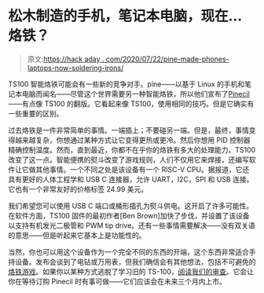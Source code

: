 # 松木制造的手机，笔记本电脑，现在…烙铁？

> 原文:[https://hack aday . com/2020/07/22/pine-made-phones-laptops-now-soldering-irons/](https://hackaday.com/2020/07/22/pine-made-phones-laptops-and-now-soldering-irons/)

TS100 智能烙铁可能会有一些新的竞争对手。pine——以基于 Linux 的手机和笔记本电脑而闻名——尽管这个世界需要另一种智能烙铁，所以他们宣布了[Pinecil](https://www.pine64.org/2020/07/15/july-updatepmos-ce-pre-orders-and-new-pinephone-version/)——有点像 TS100 的翻版。它看起来像 TS100，使用相同的技巧。但是它确实有一些重要的区别。

过去烙铁是一件非常简单的事情。一端插上；不要碰另一端。但是，最终，事情变得越来越复杂，你想通过某种方式让它变得更热或更冷。然后你想用 PID 控制器精确控制温度。然而，直到最近，你都不在乎你的烙铁有多大的处理能力。TS100 改变了这一点。智能便携的熨斗改变了游戏规则，人们不仅用它来焊接，还编写软件让它做其他事情。一个不同之处是该设备有一个 RISC-V CPU。据报道，它还具有更好的人体工程学和 USB C 连接器，允许 UART，I2C，SPI 和 USB 连接。它也有一个非常友好的价格标签 24.99 美元。

我们希望您可以使用 USB C 端口或桶形插孔为熨斗供电。这开启了许多可能性。在软件方面，TS100 固件的最初作者[Ben Brown]加快了步伐，并设置了该设备以支持有机发光二极管和 PWM tip drive。还有一些事情需要解决——没有双关语的意思——但是听起来它基本上是功能性的。

当然，你也可以用这个设备作为一个完全不同的东西的开端，这个东西非常适合手持设备。发布会谈到了电钻或万用表，但我们确信会有其他想法，包括不可避免的[烙铁游戏](https://hackaday.com/2017/07/07/tetris-on-a-soldering-iron/)。如果你以某种方式逃脱了学习旧的 TS-100，[阅读我们的审查](https://hackaday.com/2017/07/24/review-ts100-soldering-iron/)。它会让你在等待订购 Pinecil 时有事可做——它们应该会在未来三个月内上市。